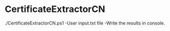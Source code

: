 # CertificateExtractorCN  

./CertificateExtractorCN.ps1
	-User input.txt file
	-Write the results in console.
